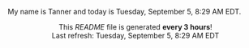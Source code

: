 My name is Tanner and today is Tuesday, September 5, 8:29 AM EDT.

<p align="center">This <i>README</i> file is generated <b>every 3 hours</b>!</br>Last refresh: Tuesday, September 5, 8:29 AM EDT<br /></p>
